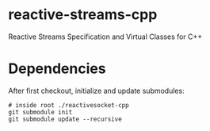 # reactive-streams-cpp

Reactive Streams Specification and Virtual Classes for C++

# Dependencies

After first checkout, initialize and update submodules:

```
# inside root ./reactivesocket-cpp
git submodule init
git submodule update --recursive
